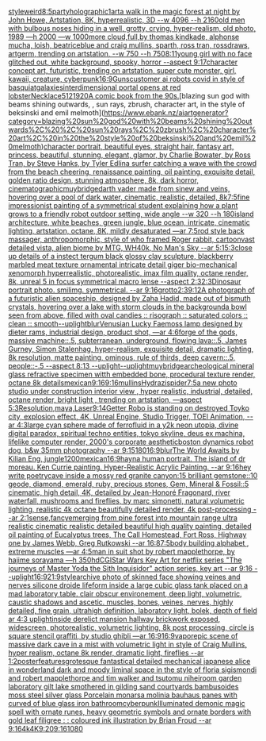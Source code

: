[style](https://www.ebank.nz/aiartgenerator?category=style)[weird](https://www.ebank.nz/aiartgenerator?category=weird)[8:5](https://www.ebank.nz/aiartgenerator?category=8%3A5)[party](https://www.ebank.nz/aiartgenerator?category=party)[holographic](https://www.ebank.nz/aiartgenerator?category=holographic)[1](https://www.ebank.nz/aiartgenerator?category=1)[art](https://www.ebank.nz/aiartgenerator?category=art)[a walk in the magic forest at night by John Howe, Artstation, 8K, hyperrealistic, 3D --w  4096 --h 2160](https://www.ebank.nz/aiartgenerator?category=a%20walk%20in%20the%20magic%20forest%20at%20night%20by%20John%20Howe%2C%20Artstation%2C%208K%2C%20hyperrealistic%2C%203D%20--w%20%204096%20--h%202160)[old men with bulbous noses hiding in a well, grotty, crying, hyper-realism, old photo, 1989 —h 2000 —w 1000](https://www.ebank.nz/aiartgenerator?category=old%20men%20with%20bulbous%20noses%20hiding%20in%20a%20well%2C%20grotty%2C%20crying%2C%20hyper-realism%2C%20old%20photo%2C%201989%20%E2%80%94h%202000%20%E2%80%94w%201000)[more cloud,full,by thomas kindkade, alphonse mucha, loish, beatriceblue and craig mullins, sparth, ross tran, rossdraws, artgerm, trending on artstation, --w 750 --h 750](https://www.ebank.nz/aiartgenerator?category=more%20cloud%2Cfull%2Cby%20thomas%20kindkade%2C%20alphonse%20mucha%2C%20loish%2C%20beatriceblue%20and%20craig%20mullins%2C%20sparth%2C%20ross%20tran%2C%20rossdraws%2C%20artgerm%2C%20trending%20on%20artstation%2C%20--w%20750%20--h%20750)[8:11](https://www.ebank.nz/aiartgenerator?category=8%3A11)[young girl with no face glitched out, white background, spooky, horror --aspect 9:17](https://www.ebank.nz/aiartgenerator?category=young%20girl%20with%20no%20face%20glitched%20out%2C%20white%20background%2C%20spooky%2C%20horror%20--aspect%209%3A17)[character concept art, futuristic, trending on artstation, super cute monster, girl, kawaii, creature, cyberpunk](https://www.ebank.nz/aiartgenerator?category=character%20concept%20art%2C%20futuristic%2C%20trending%20on%20artstation%2C%20super%20cute%20monster%2C%20girl%2C%20kawaii%2C%20creature%2C%20cyberpunk)[16:9](https://www.ebank.nz/aiartgenerator?category=16%3A9)[Guns](https://www.ebank.nz/aiartgenerator?category=Guns)[customer ai robots covid in style of basquiat](https://www.ebank.nz/aiartgenerator?category=customer%20ai%20robots%20covid%20in%20style%20of%20basquiat)[galaxies](https://www.ebank.nz/aiartgenerator?category=galaxies)[interdimensional portal opens at red lobster](https://www.ebank.nz/aiartgenerator?category=interdimensional%20portal%20opens%20at%20red%20lobster)[Necklace](https://www.ebank.nz/aiartgenerator?category=Necklace)[512](https://www.ebank.nz/aiartgenerator?category=512)[1920](https://www.ebank.nz/aiartgenerator?category=1920)[A comic book from the 90s.](https://www.ebank.nz/aiartgenerator?category=A%20comic%20book%20from%20the%2090s.)[blazing sun god with beams shining outwards, , sun rays, zbrush, character art, in the style of beksinski and emil melmoth](https://www.ebank.nz/aiartgenerator?category=blazing%20sun%20god%20with%20beams%20shining%20outwards%2C%20%2C%20sun%20rays%2C%20zbrush%2C%20character%20art%2C%20in%20the%20style%20of%20beksinski%20and%20emil%20melmoth)[character portrait, beautiful eyes, straight hair, fantasy art, princess, beautiful, stunning, elegant, glamor, by Charlie Bowater, by Ross Tran, by Steve Hanks, by Tyler Edlin](https://www.ebank.nz/aiartgenerator?category=character%20portrait%2C%20beautiful%20eyes%2C%20straight%20hair%2C%20fantasy%20art%2C%20princess%2C%20beautiful%2C%20stunning%2C%20elegant%2C%20glamor%2C%20by%20Charlie%20Bowater%2C%20by%20Ross%20Tran%2C%20by%20Steve%20Hanks%2C%20by%20Tyler%20Edlin)[a surfer catching a wave with the crowd from the beach cheering, renaissance painting, oil painting, exquisite detail, golden ratio design, stunning atmosphere, 8k, dark horror, cinematographic](https://www.ebank.nz/aiartgenerator?category=a%20surfer%20catching%20a%20wave%20with%20the%20crowd%20from%20the%20beach%20cheering%2C%20renaissance%20painting%2C%20oil%20painting%2C%20exquisite%20detail%2C%20golden%20ratio%20design%2C%20stunning%20atmosphere%2C%208k%2C%20dark%20horror%2C%20cinematographic)[muybridge](https://www.ebank.nz/aiartgenerator?category=muybridge)[darth vader made from sinew and veins, hovering over a pool of dark water, cinematic, realistic, detailed, 8k](https://www.ebank.nz/aiartgenerator?category=darth%20vader%20made%20from%20sinew%20and%20veins%2C%20hovering%20over%20a%20pool%20of%20dark%20water%2C%20cinematic%2C%20realistic%2C%20detailed%2C%208k)[7:5](https://www.ebank.nz/aiartgenerator?category=7%3A5)[fine impressionist painting of a symmetrical student explaining how a plant grows to a friendly robot outdoor setting, wide angle --w 320 --h 180](https://www.ebank.nz/aiartgenerator?category=fine%20impressionist%20painting%20of%20a%20symmetrical%20student%20explaining%20how%20a%20plant%20grows%20to%20a%20friendly%20robot%20outdoor%20setting%2C%20wide%20angle%20--w%20320%20--h%20180)[island architecture, white beaches, green jungle, blue ocean, intricate, cinematic lighting, artstation, octane, 8K, mildly desaturated —ar 7:5](https://www.ebank.nz/aiartgenerator?category=island%20architecture%2C%20white%20beaches%2C%20green%20jungle%2C%20blue%20ocean%2C%20intricate%2C%20cinematic%20lighting%2C%20artstation%2C%20octane%2C%208K%2C%20mildly%20desaturated%20%E2%80%94ar%207%3A5)[rod style back massager, anthropomorphic, style of who framed Roger rabbit, cartoon](https://www.ebank.nz/aiartgenerator?category=rod%20style%20back%20massager%2C%20anthropomorphic%2C%20style%20of%20who%20framed%20Roger%20rabbit%2C%20cartoon)[vast detailed vista, alien biome by MTG, WH40k,  No Man's Sky --ar 5:1](https://www.ebank.nz/aiartgenerator?category=vast%20detailed%20vista%2C%20alien%20biome%20by%20MTG%2C%20WH40k%2C%20%20No%20Man%27s%20Sky%20--ar%205%3A1)[5:3](https://www.ebank.nz/aiartgenerator?category=5%3A3)[close up details of a instect tergum black glossy clay sculpture, blackberry marbled meat texture ornamental intricate detail giger bio-mechanical xenomorph hyperrealistic, photorealistic, imax film quality, octane render, 8k, unreal 5 in focus symmetrical macro lense --aspect 2:3](https://www.ebank.nz/aiartgenerator?category=close%20up%20details%20of%20a%20instect%20tergum%20black%20glossy%20clay%20sculpture%2C%20blackberry%20marbled%20meat%20texture%20ornamental%20intricate%20detail%20giger%20bio-mechanical%20xenomorph%20hyperrealistic%2C%20photorealistic%2C%20imax%20film%20quality%2C%20octane%20render%2C%208k%2C%20unreal%205%20in%20focus%20symmetrical%20macro%20lense%20--aspect%202%3A3)[2:3](https://www.ebank.nz/aiartgenerator?category=2%3A3)[Dinosaur portrait photo. smilimg. symmetrical. --ar 9:16](https://www.ebank.nz/aiartgenerator?category=Dinosaur%20portrait%20photo.%20smilimg.%20symmetrical.%20--ar%209%3A16)[grotto](https://www.ebank.nz/aiartgenerator?category=grotto)[2:3](https://www.ebank.nz/aiartgenerator?category=2%3A3)[9:12](https://www.ebank.nz/aiartgenerator?category=9%3A12)[A photograph of a futuristic alien spaceship, designed by Zaha Hadid, made out of bismuth crystals, hovering over a lake with storm clouds in the background](https://www.ebank.nz/aiartgenerator?category=A%20photograph%20of%20a%20futuristic%20alien%20spaceship%2C%20designed%20by%20Zaha%20Hadid%2C%20made%20out%20of%20bismuth%20crystals%2C%20hovering%20over%20a%20lake%20with%20storm%20clouds%20in%20the%20background)[a bowl seen from above, filled with oval candies :: risograph :: saturated colors :: clean :: smooth](https://www.ebank.nz/aiartgenerator?category=a%20bowl%20seen%20from%20above%2C%20filled%20with%20oval%20candies%20%3A%3A%20risograph%20%3A%3A%20saturated%20colors%20%3A%3A%20clean%20%3A%3A%20smooth)[--uplight](https://www.ebank.nz/aiartgenerator?category=--uplight)[blur](https://www.ebank.nz/aiartgenerator?category=blur)[Venusian Lucky Fae](https://www.ebank.nz/aiartgenerator?category=Venusian%20Lucky%20Fae)[moss lamp designed by dieter rams, industrial design, product shot, —ar 4:6](https://www.ebank.nz/aiartgenerator?category=moss%20lamp%20designed%20by%20dieter%20rams%2C%20industrial%20design%2C%20product%20shot%2C%20%E2%80%94ar%204%3A6)[forge of the gods, massive machine::.5, subterranean, underground, flowing lava::.5, James Gurney, Simon Stalenhag, hyper-realism, exquisite detail, dramatic lighting, 8k resolution, matte painting, ominous, rule of thirds, deep cavern::.5, people::-.5 --aspect 8:13 --uplight](https://www.ebank.nz/aiartgenerator?category=forge%20of%20the%20gods%2C%20massive%20machine%3A%3A.5%2C%20subterranean%2C%20underground%2C%20flowing%20lava%3A%3A.5%2C%20James%20Gurney%2C%20Simon%20Stalenhag%2C%20hyper-realism%2C%20exquisite%20detail%2C%20dramatic%20lighting%2C%208k%20resolution%2C%20matte%20painting%2C%20ominous%2C%20rule%20of%20thirds%2C%20deep%20cavern%3A%3A.5%2C%20people%3A%3A-.5%20--aspect%208%3A13%20--uplight)[--uplight](https://www.ebank.nz/aiartgenerator?category=--uplight)[muybridge](https://www.ebank.nz/aiartgenerator?category=muybridge)[archeological mineral glass refractive specimen witth embedded bone, procedural texture render, octane 8k details](https://www.ebank.nz/aiartgenerator?category=archeological%20mineral%20glass%20refractive%20specimen%20witth%20embedded%20bone%2C%20procedural%20texture%20render%2C%20octane%208k%20details)[mexican](https://www.ebank.nz/aiartgenerator?category=mexican)[9:16](https://www.ebank.nz/aiartgenerator?category=9%3A16)[9:16](https://www.ebank.nz/aiartgenerator?category=9%3A16)[mullins](https://www.ebank.nz/aiartgenerator?category=mullins)[Hydrazi](https://www.ebank.nz/aiartgenerator?category=Hydrazi)[spider](https://www.ebank.nz/aiartgenerator?category=spider)[](https://www.ebank.nz/aiartgenerator?category=)[7:5](https://www.ebank.nz/aiartgenerator?category=7%3A5)[a new photo studio under construction interior view , hyper realistic, industrial, detailed, octane render, bright light , trending on artstation, —aspect 5:3](https://www.ebank.nz/aiartgenerator?category=a%20new%20photo%20studio%20under%20construction%20interior%20view%20%2C%20hyper%20realistic%2C%20industrial%2C%20detailed%2C%20octane%20render%2C%20bright%20light%20%2C%20trending%20on%20artstation%2C%20%E2%80%94aspect%205%3A3)[Resolution,maya,Laser](https://www.ebank.nz/aiartgenerator?category=Resolution%2Cmaya%2CLaser)[9:14](https://www.ebank.nz/aiartgenerator?category=9%3A14)[Getter Robo is standing on destroyed Toyko city, explosion effect, 4K, Unreal Engine, Studio Trigger, TOEI Animation, --ar 4:3](https://www.ebank.nz/aiartgenerator?category=Getter%20Robo%20is%20standing%20on%20destroyed%20Toyko%20city%2C%20explosion%20effect%2C%204K%2C%20Unreal%20Engine%2C%20Studio%20Trigger%2C%20TOEI%20Animation%2C%20--ar%204%3A3)[large cyan sphere made of ferrofluid in a y2k neon utopia, divine digital paradox, spiritual techno entities, tokyo skyline, deus ex machina, lifelike computer render, 2000's corporate aesthetic](https://www.ebank.nz/aiartgenerator?category=large%20cyan%20sphere%20made%20of%20ferrofluid%20in%20a%20y2k%20neon%20utopia%2C%20divine%20digital%20paradox%2C%20spiritual%20techno%20entities%2C%20tokyo%20skyline%2C%20deus%20ex%20machina%2C%20lifelike%20computer%20render%2C%202000%27s%20corporate%20aesthetic)[boston dynamics robot dog, b&w 35mm photography --ar 9:15](https://www.ebank.nz/aiartgenerator?category=boston%20dynamics%20robot%20dog%2C%20b%26w%2035mm%20photography%20--ar%209%3A15)[180](https://www.ebank.nz/aiartgenerator?category=180)[16:9](https://www.ebank.nz/aiartgenerator?category=16%3A9)[blur](https://www.ebank.nz/aiartgenerator?category=blur)[The World Awaits by Kilian Eng, jungle](https://www.ebank.nz/aiartgenerator?category=The%20World%20Awaits%20by%20Kilian%20Eng%2C%20jungle)[1200](https://www.ebank.nz/aiartgenerator?category=1200)[mexican](https://www.ebank.nz/aiartgenerator?category=mexican)[16:9](https://www.ebank.nz/aiartgenerator?category=16%3A9)[hayna human portrait. The island of dr moreau. Ken Currie painting. Hyper-Realistic Acrylic Painting. --ar 9:16](https://www.ebank.nz/aiartgenerator?category=hayna%20human%20portrait.%20The%20island%20of%20dr%20moreau.%20Ken%20Currie%20painting.%20Hyper-Realistic%20Acrylic%20Painting.%20--ar%209%3A16)[hey write poetry](https://www.ebank.nz/aiartgenerator?category=hey%20write%20poetry)[cave inside a mossy red granite canyon:15 brilliant gemstone::10 geode, diamond, emerald, ruby, precious stones, Gem, Mineral & Fossil::5 cinematic, high detail, 4K, detailed by Jean-Honoré Fragonard, river waterfall, mushrooms and fireflies, by marc simonetti, natural volumetric lighting, realistic 4k octane beautifully detailed render, 4k post-processing --ar 2:1](https://www.ebank.nz/aiartgenerator?category=cave%20inside%20a%20mossy%20red%20granite%20canyon%3A15%20brilliant%20gemstone%3A%3A10%20geode%2C%20diamond%2C%20emerald%2C%20ruby%2C%20precious%20stones%2C%20Gem%2C%20Mineral%20%26%20Fossil%3A%3A5%20cinematic%2C%20high%20detail%2C%204K%2C%20detailed%20by%20Jean-Honor%C3%A9%20Fragonard%2C%20river%20waterfall%2C%20mushrooms%20and%20fireflies%2C%20by%20marc%20simonetti%2C%20natural%20volumetric%20lighting%2C%20realistic%204k%20octane%20beautifully%20detailed%20render%2C%204k%20post-processing%20--ar%202%3A1)[sense,fancy](https://www.ebank.nz/aiartgenerator?category=sense%2Cfancy)[emerging from pine forest into mountain range ultra realistic cinematic realistic detailed beautiful high quality painting, detailed oil painting of Eucalyptus trees, The Call Homestead, Fort Ross, Highway one by James Webb, Greg Rutkowski --ar 16:8](https://www.ebank.nz/aiartgenerator?category=emerging%20from%20pine%20forest%20into%20mountain%20range%20ultra%20realistic%20cinematic%20realistic%20detailed%20beautiful%20high%20quality%20painting%2C%20detailed%20oil%20painting%20of%20Eucalyptus%20trees%2C%20The%20Call%20Homestead%2C%20Fort%20Ross%2C%20Highway%20one%20by%20James%20Webb%2C%20Greg%20Rutkowski%20--ar%2016%3A8)[7:5](https://www.ebank.nz/aiartgenerator?category=7%3A5)[body building alphabet , extreme muscles —ar 4:5](https://www.ebank.nz/aiartgenerator?category=body%20building%20alphabet%20%2C%20extreme%20muscles%20%E2%80%94ar%204%3A5)[man in suit shot by robert mapplethorpe, by hajime sorayama —h 350](https://www.ebank.nz/aiartgenerator?category=man%20in%20suit%20shot%20by%20robert%20mapplethorpe%2C%20by%20hajime%20sorayama%20%E2%80%94h%20350)[hd](https://www.ebank.nz/aiartgenerator?category=hd)[CGI](https://www.ebank.nz/aiartgenerator?category=CGI)[Star Wars Key Art for netflix series "The journeys of Master Yoda the Sith Inquisidor" action series, key art --ar 9:16 --uplight](https://www.ebank.nz/aiartgenerator?category=Star%20Wars%20Key%20Art%20for%20netflix%20series%20%22The%20journeys%20of%20Master%20Yoda%20the%20Sith%20Inquisidor%22%20action%20series%2C%20key%20art%20--ar%209%3A16%20--uplight)[16:9](https://www.ebank.nz/aiartgenerator?category=16%3A9)[21:9](https://www.ebank.nz/aiartgenerator?category=21%3A9)[style](https://www.ebank.nz/aiartgenerator?category=style)[archive photo of skinned face showing veines and nerves silicone droide lifeform inside a large cubic glass tank placed on a mad laboratory table. clair obscur environement, deep light, volumetric, caustic shadows and ascetic. muscles, bones, veines, nerves, highly detailed, fine grain, ultrahigh definition, laboratory light, bolek, depth of field  ar 4:3  uplight](https://www.ebank.nz/aiartgenerator?category=archive%20photo%20of%20skinned%20face%20showing%20veines%20and%20nerves%20silicone%20droide%20lifeform%20inside%20a%20large%20cubic%20glass%20tank%20placed%20on%20a%20mad%20laboratory%20table.%20clair%20obscur%20environement%2C%20deep%20light%2C%20volumetric%2C%20caustic%20shadows%20and%20ascetic.%20muscles%2C%20bones%2C%20veines%2C%20nerves%2C%20highly%20detailed%2C%20fine%20grain%2C%20ultrahigh%20definition%2C%20laboratory%20light%2C%20bolek%2C%20depth%20of%20field%20%20ar%204%3A3%20%20uplight)[inside derelict mansion hallway brickwork exposed, widescreen, photorealistic, volumetric lighting, 8k post processing, circle is square stencil graffiti, by studio ghibli —ar 16:9](https://www.ebank.nz/aiartgenerator?category=inside%20derelict%20mansion%20hallway%20brickwork%20exposed%2C%20widescreen%2C%20photorealistic%2C%20volumetric%20lighting%2C%208k%20post%20processing%2C%20circle%20is%20square%20stencil%20graffiti%2C%20by%20studio%20ghibli%20%E2%80%94ar%2016%3A9)[16:9](https://www.ebank.nz/aiartgenerator?category=16%3A9)[vapor](https://www.ebank.nz/aiartgenerator?category=vapor)[epic scene of massive dark cave in a mist with volumetric light in style of Craig Mullins, hyper realism, octane 8k render, dramatic light, fireflies --ar 1:2](https://www.ebank.nz/aiartgenerator?category=epic%20scene%20of%20massive%20dark%20cave%20in%20a%20mist%20with%20volumetric%20light%20in%20style%20of%20Craig%20Mullins%2C%20hyper%20realism%2C%20octane%208k%20render%2C%20dramatic%20light%2C%20fireflies%20--ar%201%3A2)[poster](https://www.ebank.nz/aiartgenerator?category=poster)[features](https://www.ebank.nz/aiartgenerator?category=features)[grotesque fantastical detailed mechanical japanese alice in wonderland dark and moody liminal space in the style of floria sigismondi and robert mapplethorpe and tim walker and tsutomu nihei](https://www.ebank.nz/aiartgenerator?category=grotesque%20fantastical%20detailed%20mechanical%20japanese%20alice%20in%20wonderland%20dark%20and%20moody%20liminal%20space%20in%20the%20style%20of%20floria%20sigismondi%20and%20robert%20mapplethorpe%20and%20tim%20walker%20and%20tsutomu%20nihei)[room garden laboratory  gilt lake  smothered in gilding sand courtyards bambusoides moss steel silver glass  Porcelain monarsa molinia bauhaus panes with curved of blue glass iron bathroom](https://www.ebank.nz/aiartgenerator?category=room%20garden%20laboratory%20%20gilt%20lake%20%20smothered%20in%20gilding%20sand%20courtyards%20bambusoides%20moss%20steel%20silver%20glass%20%20Porcelain%20monarsa%20molinia%20bauhaus%20panes%20with%20curved%20of%20blue%20glass%20iron%20bathroom)[cyberpunk](https://www.ebank.nz/aiartgenerator?category=cyberpunk)[Illuminated demonic magic spell with ornate runes, heavy geometric symbols and ornate borders with gold leaf filigree : : coloured ink illustration by Brian Froud --ar 9:16](https://www.ebank.nz/aiartgenerator?category=Illuminated%20demonic%20magic%20spell%20with%20ornate%20runes%2C%20heavy%20geometric%20symbols%20and%20ornate%20borders%20with%20gold%20leaf%20filigree%20%3A%20%3A%20coloured%20ink%20illustration%20by%20Brian%20Froud%20--ar%209%3A16)[4k](https://www.ebank.nz/aiartgenerator?category=4k)[4K](https://www.ebank.nz/aiartgenerator?category=4K)[9:20](https://www.ebank.nz/aiartgenerator?category=9%3A20)[9:16](https://www.ebank.nz/aiartgenerator?category=9%3A16)[1080](https://www.ebank.nz/aiartgenerator?category=1080)